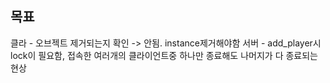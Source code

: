 ## 목표

클라 - 오브젝트 제거되는지 확인 -> 안됨. instance제거해야함
서버 - add_player시 lock이 필요함, 접속한 여러개의 클라이언트중 하나만 종료해도 나머지가 다 종료되는 현상